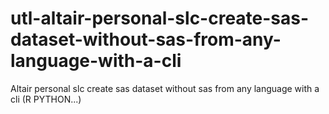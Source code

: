 # utl-altair-personal-slc-create-sas-dataset-without-sas-from-any-language-with-a-cli
Altair personal slc create sas dataset without sas from any language with a cli (R PYTHON...)
